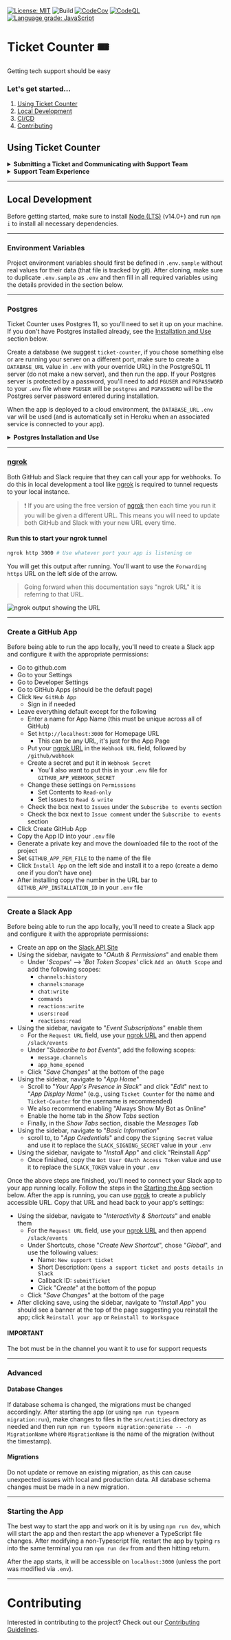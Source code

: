[![License: MIT](https://img.shields.io/badge/License-MIT-blue.svg)](https://opensource.org/licenses/MIT)
![Build](https://github.com/AmericanAirlines/Ticket-Counter/workflows/Build/badge.svg)
[![CodeCov](https://codecov.io/gh/AmericanAirlines/Ticket-Counter/branch/main/graph/badge.svg)](https://codecov.io/gh/AmericanAirlines/Ticket-Counter)
[![CodeQL](https://github.com/AmericanAirlines/Ticket-Counter/actions/workflows/codeql-analysis.yml/badge.svg)](https://github.com/AmericanAirlines/Ticket-Counter/actions/workflows/codeql-analysis.yml)
[![Language grade: JavaScript](https://img.shields.io/lgtm/grade/javascript/g/AmericanAirlines/Ticket-Counter.svg?logo=lgtm&logoWidth=18)](https://lgtm.com/projects/g/AmericanAirlines/Ticket-Counter/context:javascript)

# Ticket Counter 🎟
Getting tech support should be easy

### Let's get started...
  1. [Using Ticket Counter](#using-ticket-counter)
  1. [Local Development](#local-development)
  1. [CI/CD](#cicd)
  1. [Contributing](#contributing)

## Using Ticket Counter

<details>
  <summary><strong>Submitting a Ticket and Communicating with Support Team</strong></summary>
  
  Users can stay in Slack after they submit their ticket and communicate with the support team.

  https://user-images.githubusercontent.com/7807353/134736923-ead811f4-0e98-443f-aba4-afa4f665674c.mov
</details>

<details>
  <summary><strong>Support Team Experience</strong></summary>
  
  The support team can work in GitHub, assigning users, and communicating with the other party back in Slack.

  https://user-images.githubusercontent.com/7807353/134736887-79c201ac-63d9-41d5-8ee3-f2d8e51c0811.mov
</details>

---
## Local Development
Before getting started, make sure to install [Node (LTS)](https://nodejs.org/en/download/) (v14.0+) and run `npm i` to install all necessary dependencies.

---
### Environment Variables
Project environment variables should first be defined in `.env.sample` without real values for their data (that file is tracked by git). After cloning, make sure to duplicate `.env.sample` as `.env` and then fill in all required variables using the details provided in the section below.

---
### Postgres
Ticket Counter uses Postgres 11, so you'll need to set it up on your machine. If you don't have Postgres installed already, see the [Installation and Use](#installation-and-use) section below.

Create a database (we suggest `ticket-counter`, if you chose something else or are running your server on a different port, make sure to create a `DATABASE_URL` value in `.env` with your override URL) in the PostgreSQL 11 server (do not make a new server), and then run the app. If your Postgres server is protected by a password, you'll need to add `PGUSER` and `PGPASSWORD` to your `.env` file where `PGUSER` will be `postgres` and `PGPASSWORD` will be the Postgres server password entered during installation.

When the app is deployed to a cloud environment, the `DATABASE_URL` `.env` var will be used (and is automatically set in Heroku when an associated service is connected to your app).

<details>
  <summary><strong>Postgres Installation and Use</strong></summary>

  #### macOS
  We recommend using [Postgres.app](https://postgresapp.com/) as the installation doesn't require a password and is generally easier to use that the traditional Postgres app below.

  #### Windows/macOS/Linux
  During the installation process (if you follow the steps on [postgresql.org](https://www.postgresql.org/download/)), you will be prompted to set a password - make sure to use something you'll remember.

  #### Viewing/Editing the DB
  If you'd like a visual way of viewing or editing your local database, try using [TablePlus](https://tableplus.com).
</details>

---

### [ngrok]

[ngrok]: https://ngrok.com
[ngrok URL]: #ngrok

Both GitHub and Slack require that they can call your app for webhooks. To do this in local development a tool like [ngrok] is required to tunnel requests to your local instance.

> ❗ If you are using the free version of [ngrok] then each time you run it you will be given a different URL. This means you will need to update both GitHub and Slack with your new URL every time.

#### Run this to start your ngrok tunnel

```bash
ngrok http 3000 # Use whatever port your app is listening on
```

You will get this output after running. You'll want to use the `Forwarding https` URL on the left side of the arrow.

> Going forward when this documentation says "ngrok URL" it is referring to that URL.

![ngrok output showing the URL](./docs/ngrok-output.png)

---

### Create a GitHub App
Before being able to run the app locally, you'll need to create a Slack app and configure it with the appropriate permissions:
- Go to github.com
- Go to your Settings
- Go to Developer Settings
- Go to GitHub Apps (should be the default page)
- Click `New GitHub App`
  - Sign in if needed
- Leave everything default except for the following
  - Enter a name for App Name (this must be unique across all of GitHub)
  - Set `http://localhost:3000` for Homepage URL
    - This can be any URL, it's just for the App Page
  - Put your [ngrok URL] in the `Webhook URL` field, followed by `/github/webhook`
  - Create a secret and put it in `Webhook Secret`
    - You'll also want to put this in your `.env` file for `GITHUB_APP_WEBHOOK_SECRET`
  - Change these settings on `Permissions`
    - Set Contents to `Read-only`
    - Set Issues to `Read & write`
  - Check the box next to `Issues` under the `Subscribe to events` section
  - Check the box next to `Issue comment` under the `Subscribe to events` section
- Click Create GitHub App
- Copy the App ID into your `.env` file
- Generate a private key and move the downloaded file to the root of the project
- Set `GITHUB_APP_PEM_FILE` to the name of the file
- Click `Install App` on the left side and install it to a repo (create a demo one if you don't have one)
- After installing copy the number in the URL bar to `GITHUB_APP_INSTALLATION_ID` in your `.env` file

---

### Create a Slack App
Before being able to run the app locally, you'll need to create a Slack app and configure it with the appropriate permissions:
- Create an app on the [Slack API Site](https://api.slack.com/apps)
- Using the sidebar, navigate to "_OAuth & Permissions_" and enable them
  - Under '_Scopes_' --> '_Bot Token Scopes_' click `Add an OAuth Scope` and add the following scopes:
    - `channels:history`
    - `channels:manage`
    - `chat:write`
    - `commands`
    - `reactions:write`
    - `users:read`
    - `reactions:read`
- Using the sidebar, navigate to "_Event Subscriptions_" enable them
  - For the `Request URL` field, use your [ngrok URL] and then append `/slack/events`
  - Under "_Subscribe to bot Events_", add the following scopes:
    - `message.channels`
    - `app_home_opened`
  - Click  "_Save Changes_" at the bottom of the page
- Using the sidebar, navigate to "_App Home_"
  - Scroll to "_Your App's Presence in Slack_" and click "_Edit_" next to "_App Display Name_" (e.g., using `Ticket Counter` for the name and `Ticket-Counter` for the username is recommended)
  - We also recommend enabling "Always Show My Bot as Online"
  - Enable the home tab in the _Show Tabs_ section
  - Finally, in the _Show Tabs_ section, disable the _Messages Tab_
- Using the sidebar, navigate to "_Basic Information_"
  - scroll to, to "_App Credentials_" and copy the `Signing Secret` value and use it to replace the `SLACK_SIGNING_SECRET` value in your `.env`
- Using the sidebar, navigate to "_Install App_" and click "Reinstall App"
  - Once finished, copy the `Bot User OAuth Access Token` value and use it to replace the `SLACK_TOKEN` value in your `.env`

Once the above steps are finished, you'll need to connect your Slack app to your app running locally. Follow the steps in the [Starting the App](#starting-the-app) section below. After the app is running, you can use [ngrok](#ngrok) to create a publicly accessible URL. Copy that URL and head back to your app's settings:
- Using the sidebar, navigate to "_Interactivity & Shortcuts_" and enable them
  - For the `Request URL` field, use your [ngrok URL] and then append `/slack/events`
  - Under Shortcuts, chose "_Create New Shortcut_", chose "_Global_", and use the following values:
    - Name: `New support ticket`
    - Short Description: `Opens a support ticket and posts details in Slack`
    - Callback ID: `submitTicket`
    - Click "_Create_" at the bottom of the popup
  - Click "_Save Changes_" at the bottom of the page
- After clicking save, using the sidebar, navigate to "_Install App_" you should see a banner at the top of the page suggesting you reinstall the app; click `Reinstall your app` or `Reinstall to Workspace`

#### IMPORTANT
The bot must be in the channel you want it to use for support requests

---

### Advanced

#### Database Changes
If database schema is changed, the migrations must be changed accordingly. After starting the app (or using `npm run typeorm migration:run`), make changes to files in the `src/entities` directory as needed and then run `npm run typeorm migration:generate -- -n MigrationName` where `MigrationName` is the name of the migration (without the timestamp).

#### Migrations
Do not update or remove an existing migration, as this can cause unexpected issues with local and production data. All database schema changes must be made in a new migration.

---
### Starting the App
The best way to start the app and work on it is by using `npm run dev`, which will start the app and then restart the app whenever a TypeScript file changes. After modifying a non-Typescript file, restart the app by typing `rs` into the same terminal you ran `npm run dev` from and then hitting return.

After the app starts, it will be accessible on `localhost:3000` (unless the port was modified via `.env`).

---
# Contributing
Interested in contributing to the project? Check out our [Contributing Guidelines](./.github/CONTRIBUTING.md).
